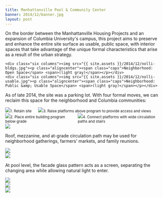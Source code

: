 ```yaml
---
title: Manhattanville Pool & Community Center
banner: 2014/12/banner.jpg
layout: post
---
```


<div class="row container">
    <p class="lead">On the border between the Manhattanville Housing Projects and an expansion of Columbia University's campus, this project aims to preserve and enhance the entire site surface as usable, public space, with interior spaces that take advantage of the unique formal characteristics that arise as a result of the urban strategy.</p>
</div>

<div class="row container">

    <div class="six columns"><img src="{{ site.assets }}/2014/12/nolli-bldgs.jpg"><p class="aligncenter"><span class="caps">Neighborhood: Open Space</span> <span>(light gray)</span></p></div>
    <div class="six columns"><img src="{{ site.assets }}/2014/12/nolli-usable.jpg"><p class="aligncenter"><span class="caps">Neighborhood: Public &amp; Usable Space</span> <span>(light gray)</span></p></div>

</div>

<div class="row container">
    <p class="lead">As of late 2014, the site was a parking lot. With four formal moves, we can reclaim this space for the neighborhood and Columbia communities:</p>
</div>

<div class="row container">
    <div class="six columns">
        <div class="row">
            <img src="{{ site.assets }}/2014/12/site-diagram1.jpg"><small class="aligncenter caps">1. Retain site</small>
        </div>
        <div class="row">
            <img src="{{ site.assets }}/2014/12/site-diagram3.jpg"><small class="aligncenter caps">3. Raise platforms above program to provide access and views</small>
        </div>
    </div>
    <div class="six columns">
        <div class="row">
            <img src="{{ site.assets }}/2014/12/site-diagram2.jpg"><small class="aligncenter caps">2. Place entire building program below grade</small>
        </div>
        <div class="row">
            <img src="{{ site.assets }}/2014/12/site-diagram4.jpg"><small class="aligncenter caps">4. Connect platforms with wide circulation paths and stairs</small>
        </div>
    </div>
</div>

<div class="row">
    <img src="{{ site.assets }}/2014/12/plan-elev.jpg">
</div>

<div class="row">
    <p class="caption aligncenter">Roof, mezzanine, and at-grade circulation path may be used for neighborhood gatherings, farmers’ markets, and family reunions.</p>
        <img src="{{ site.assets }}/2014/12/axon.jpg">
</div>

<div class="row">
    <img src="{{ site.assets }}/2014/12/sectional-persp.jpg">
    <p class="caption aligncenter">At pool level, the facade glass pattern acts as a screen, separating the changing area while allowing natural light to&nbsp;enter.</p>
</div>

<div class="row">
    <img src="{{ site.assets }}/2014/12/pool-render-deep-interior.jpg">
</div>

<div class="row">
    <img src="{{ site.assets }}/2014/12/pool-render-interior.jpg">
</div>

<div class="row">
    <img src="{{ site.assets }}/2014/12/pool-render-exterior.jpg">
</div>

